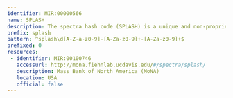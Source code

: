 ```yaml
---
identifier: MIR:00000566
name: SPLASH
description: The spectra hash code (SPLASH) is a unique and non-proprietary identifier for spectra, and is independent of how the spectra were acquired or processed. It can be easily calculated for a wide range of spectra, including Mass spectroscopy,  infrared spectroscopy, ultraviolet and nuclear magnetic resonance.
prefix: splash
pattern: ^splash\d[A-Z-a-z0-9]-[A-Za-z0-9]+-[A-Za-z0-9]+$
prefixed: 0
resources:
 - identifier: MIR:00100746
   accessurl: http://mona.fiehnlab.ucdavis.edu/#/spectra/splash/
   description: Mass Bank of North America (MoNA)
   location: USA
   official: false
---
```

